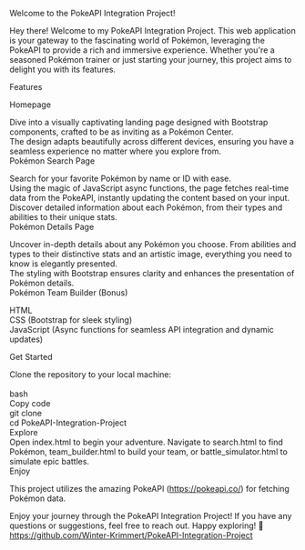 Welcome to the PokeAPI Integration Project!

Hey there! Welcome to my PokeAPI Integration Project. This web application is your gateway to the fascinating world of Pokémon, leveraging the PokeAPI to provide a rich and immersive experience. Whether you're a seasoned Pokémon trainer or just starting your journey, this project aims to delight you with its features.

Features

Homepage

Dive into a visually captivating landing page designed with Bootstrap components, crafted to be as inviting as a Pokémon Center.
<br>The design adapts beautifully across different devices, ensuring you have a seamless experience no matter where you explore from.
<br>Pokémon Search Page

Search for your favorite Pokémon by name or ID with ease.
<br>Using the magic of JavaScript async functions, the page fetches real-time data from the PokeAPI, instantly updating the content based on your input.
<br>Discover detailed information about each Pokémon, from their types and abilities to their unique stats.
<br>Pokémon Details Page

Uncover in-depth details about any Pokémon you choose.
From abilities and types to their distinctive stats and an artistic image, everything you need to know is elegantly presented.
<br>The styling with Bootstrap ensures clarity and enhances the presentation of Pokémon details.
<br>Pokémon Team Builder (Bonus)


HTML
<br>CSS (Bootstrap for sleek styling)
<br>JavaScript (Async functions for seamless API integration and dynamic updates)


Get Started

Clone the repository to your local machine:<br>
<br>bash
<br>Copy code
<br>git clone <repository-url>
<br>cd PokeAPI-Integration-Project
<br>Explore
<br>
Open index.html to begin your adventure.
Navigate to search.html to find Pokémon, team_builder.html to build your team, or battle_simulator.html to simulate epic battles.
<br>Enjoy

This project utilizes the amazing PokeAPI (https://pokeapi.co/) for fetching Pokémon data.

Enjoy your journey through the PokeAPI Integration Project! If you have any questions or suggestions, feel free to reach out. Happy exploring! 🌟
https://github.com/Winter-Krimmert/PokeAPI-Integration-Project